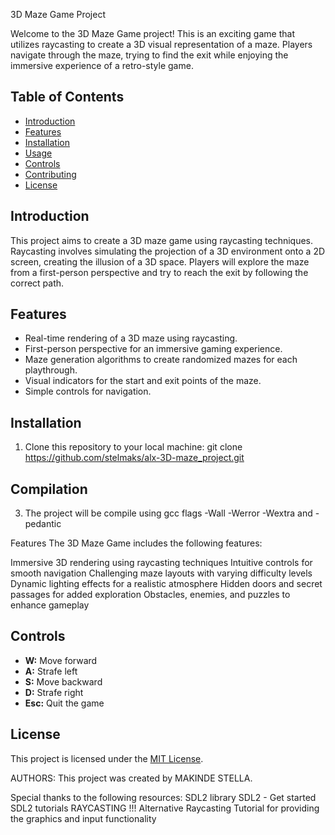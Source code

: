 3D Maze Game Project

Welcome to the 3D Maze Game project! This is an exciting game that utilizes raycasting to create a 
3D visual representation of a maze. Players navigate through the maze, trying to find the exit while enjoying the immersive experience of a retro-style game.

## Table of Contents
- [Introduction](#introduction)
- [Features](#features)
- [Installation](#installation)
- [Usage](#usage)
- [Controls](#controls)
- [Contributing](#contributing)
- [License](#license)

## Introduction
This project aims to create a 3D maze game using raycasting techniques. Raycasting involves 
simulating the projection of a 3D environment onto a 2D screen, creating the illusion of a 3D space.
 Players will explore the maze from a first-person perspective and try to reach the exit by following the correct path.

## Features
- Real-time rendering of a 3D maze using raycasting.
- First-person perspective for an immersive gaming experience.
- Maze generation algorithms to create randomized mazes for each playthrough.
- Visual indicators for the start and exit points of the maze.
- Simple controls for navigation.

## Installation
1. Clone this repository to your local machine:
git clone https://github.com/stelmaks/alx-3D-maze_project.git



## Compilation
3. The project will be compile using gcc flags -Wall -Werror -Wextra and -pedantic

Features
The 3D Maze Game includes the following features:

Immersive 3D rendering using raycasting techniques
Intuitive controls for smooth navigation
Challenging maze layouts with varying difficulty levels
Dynamic lighting effects for a realistic atmosphere
Hidden doors and secret passages for added exploration
Obstacles, enemies, and puzzles to enhance gameplay


## Controls
- **W:** Move forward
- **A:** Strafe left
- **S:** Move backward
- **D:** Strafe right
- **Esc:** Quit the game


## License
This project is licensed under the [MIT License](LICENSE).

AUTHORS:
This project was created by MAKINDE STELLA. 

Special thanks to the following resources:
SDL2 library
SDL2 - Get started
SDL2 tutorials
RAYCASTING !!!
Alternative Raycasting Tutorial
for providing the graphics and input functionality








